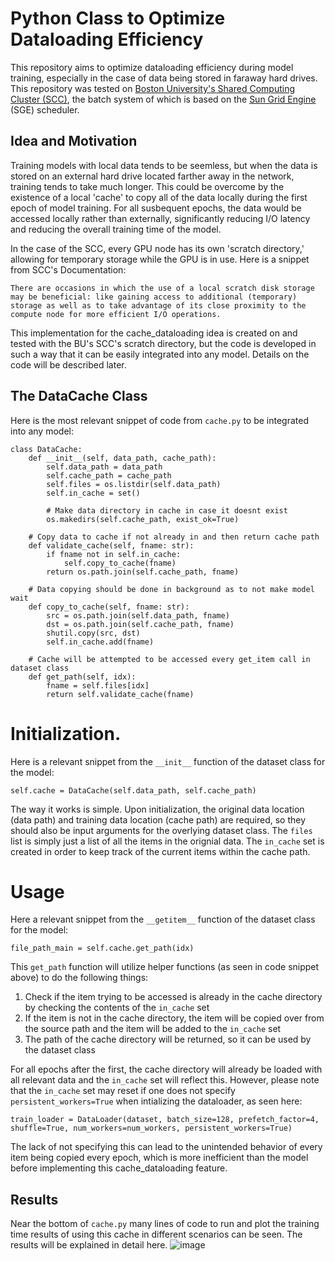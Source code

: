 # Python Class to Optimize Dataloading Efficiency
This repository aims to optimize dataloading efficiency during model training, especially in the case of data being stored in faraway hard drives. This repository was tested on [Boston University's Shared Computing Cluster (SCC)](https://www.bu.edu/tech/support/research/computing-resources/scc/), the batch system of which is based on the [Sun Grid Engine](https://gridscheduler.sourceforge.net/) (SGE) scheduler.

## Idea and Motivation
Training models with local data tends to be seemless, but when the data is stored on an external hard drive located farther away in the network, training tends to take much longer. This could be overcome by the existence of a local 'cache' to copy all of the data locally during the first epoch of model training. For all susbequent epochs, the data would be accessed locally rather than externally, significantly reducing I/O latency and reducing the overall training time of the model. 

In the case of the SCC, every GPU node has its own 'scratch directory,' allowing for temporary storage while the GPU is in use. Here is a snippet from SCC's Documentation:
```
There are occasions in which the use of a local scratch disk storage may be beneficial: like gaining access to additional (temporary) storage as well as to take advantage of its close proximity to the compute node for more efficient I/O operations.
```

This implementation for the cache_dataloading idea is created on and tested with the BU's SCC's scratch directory, but the code is developed in such a way that it can be easily integrated into any model. Details on the code will be described later.

## The DataCache Class
Here is the most relevant snippet of code from `cache.py` to be integrated into any model:
```
class DataCache:
    def __init__(self, data_path, cache_path):
        self.data_path = data_path
        self.cache_path = cache_path
        self.files = os.listdir(self.data_path)
        self.in_cache = set()

        # Make data directory in cache in case it doesnt exist
        os.makedirs(self.cache_path, exist_ok=True)
    
    # Copy data to cache if not already in and then return cache path
    def validate_cache(self, fname: str):
        if fname not in self.in_cache:
            self.copy_to_cache(fname)
        return os.path.join(self.cache_path, fname)
    
    # Data copying should be done in background as to not make model wait
    def copy_to_cache(self, fname: str):
        src = os.path.join(self.data_path, fname)
        dst = os.path.join(self.cache_path, fname)
        shutil.copy(src, dst)
        self.in_cache.add(fname)

    # Cache will be attempted to be accessed every get_item call in dataset class
    def get_path(self, idx):
        fname = self.files[idx]
        return self.validate_cache(fname)
```
# Initialization.
Here is a relevant snippet from the `__init__` function of the dataset class for the model:
```
self.cache = DataCache(self.data_path, self.cache_path)
```
The way it works is simple. Upon initialization, the original data location (data path) and training data location (cache path) are required, so they should also be input arguments for the overlying dataset class. The `files` list is simply just a list of all the items in the orignial data. The `in_cache` set is created in order to keep track of the current items within the cache path. 

# Usage
Here a relevant snippet from the `__getitem__` function of the dataset class for the model:
```
file_path_main = self.cache.get_path(idx)
```
This `get_path` function will utilize helper functions (as seen in code snippet above) to do the following things:
1. Check if the item trying to be accessed is already in the cache directory by checking the contents of the `in_cache` set
2. If the item is not in the cache directory, the item will be copied over from the source path and the item will be added to the `in_cache` set
3. The path of the cache directory will be returned, so it can be used by the dataset class

For all epochs after the first, the cache directory will already be loaded with all relevant data and the `in_cache` set will reflect this. However, please note that the `in_cache` set may reset if one does not specify `persistent_workers=True` when intializing the dataloader, as seen here:
```
train_loader = DataLoader(dataset, batch_size=128, prefetch_factor=4, shuffle=True, num_workers=num_workers, persistent_workers=True)
```
The lack of not specifying this can lead to the unintended behavior of every item being copied every epoch, which is more inefficient than the model before implementing this cache_dataloading feature.

## Results
Near the bottom of `cache.py` many lines of code to run and plot the training time results of using this cache in different scenarios can be seen. The results will be explained in detail here.
![image](https://github.com/user-attachments/assets/d600e945-361c-45a2-ae42-1413b86eefe4)
